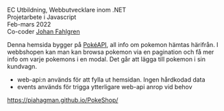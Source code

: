 EC Utbildning, Webbutvecklare inom .NET <br>
Projetarbete i Javascript <br>
Feb-mars 2022 <br>
Co-coder [Johan Fahlgren](https://github.com/johan-fahlgren)

Denna hemsida bygger på [PokéAPI](https://pokeapi.co/), all info om pokemon hämtas härifrån. I webbshopen kan man kan browsa pokemon via en pagination och få mer info om varje pokemons i en modal. Det går att lägga till pokemon i sin kundvagn. <br>
- web-api:n används för att fylla ut hemsidan. Ingen hårdkodad data
- events används för trigga ytterligare web-api anrop vid behov <br>

https://piahagman.github.io/PokeShop/
